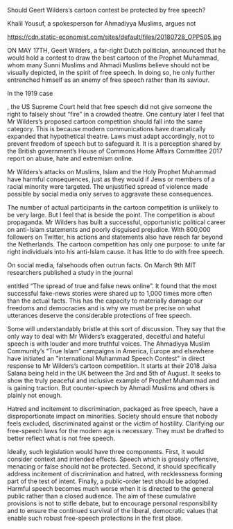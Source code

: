 Should Geert Wilders’s cartoon contest be protected by free speech?

Khalil Yousuf, a spokesperson for Ahmadiyya Muslims, argues not

https://cdn.static-economist.com/sites/default/files/20180728_OPP505.jpg

ON MAY 17TH, Geert Wilders, a far-right Dutch politician, announced that he would hold a contest to draw the best cartoon of the Prophet Muhammad, whom many Sunni Muslims and Ahmadi Muslims believe should not be visually depicted, in the spirit of free speech. In doing so, he only further entrenched himself as an enemy of free speech rather than its saviour.

In the 1919 case 

, the US Supreme Court held that free speech did not give someone the right to falsely shout “fire” in a crowded theatre. One century later I feel that Mr Wilders’s proposed cartoon competition should fall into the same category. This is because modern communications have dramatically expanded that hypothetical theatre. Laws must adapt accordingly, not to prevent freedom of speech but to safeguard it. It is a perception shared by the British government’s House of Commons Home Affairs Committee 2017 report on abuse, hate and extremism online.

Mr Wilders’s attacks on Muslims, Islam and the Holy Prophet Muhammad have harmful consequences, just as they would if Jews or members of a racial minority were targeted. The unjustified spread of violence made possible by social media only serves to aggravate these consequences.

The number of actual participants in the cartoon competition is unlikely to be very large. But I feel that is beside the point. The competition is about propaganda. Mr Wilders has built a successful, opportunistic political career on anti-Islam statements and poorly disguised prejudice. With 800,000 followers on Twitter, his actions and statements also have reach far beyond the Netherlands. The cartoon competition has only one purpose: to unite far right individuals into his anti-Islam cause. It has little to do with free speech.

On social media, falsehoods often outrun facts. On March 9th MIT researchers published a study in the journal 

 entitled “The spread of true and false news online”. It found that the most successful fake-news stories were shared up to 1,000 times more often than the actual facts. This has the capacity to materially damage our freedoms and democracies and is why we must be precise on what utterances deserve the considerable protections of free speech.

Some will understandably bristle at this sort of discussion. They say that the only way to deal with Mr Wilders’s exaggerated, deceitful and hateful speech is with louder and more truthful voices. The Ahmadiyya Muslim Community’s “True Islam” campaigns in America, Europe and elsewhere have initiated an "international Muhammad Speech Contest" in direct response to Mr Wilders’s cartoon competition. It starts at their 2018 Jalsa Salana being held in the UK between the 3rd and 5th of August. It seeks to show the truly peaceful and inclusive example of Prophet Muhammad and is gaining traction. But counter-speech by Ahmadi Muslims and others is plainly not enough.

Hatred and incitement to discrimination, packaged as free speech, have a disproportionate impact on minorities. Society should ensure that nobody feels excluded, discriminated against or the victim of hostility. Clarifying our free-speech laws for the modern age is necessary. They must be drafted to better reflect what is not free speech.

Ideally, such legislation would have three components. First, it would consider context and intended effects. Speech which is grossly offensive, menacing or false should not be protected. Second, it should specifically address incitement of discrimination and hatred, with recklessness forming part of the test of intent. Finally, a public-order test should be adopted. Harmful speech becomes much worse when it is directed to the general public rather than a closed audience. The aim of these cumulative provisions is not to stifle debate, but to encourage personal responsibility and to ensure the continued survival of the liberal, democratic values that enable such robust free-speech protections in the first place.